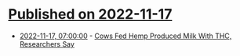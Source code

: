 # [Published on 2022-11-17](index.md)

* [2022-11-17, 07:00:00](https://science.slashdot.org/story/22/11/17/0028220/cows-fed-hemp-produced-milk-with-thc-researchers-say?utm_source=rss1.0mainlinkanon&utm_medium=feed) - [Cows Fed Hemp Produced Milk With THC, Researchers Say](https://science.slashdot.org/story/22/11/17/0028220/cows-fed-hemp-produced-milk-with-thc-researchers-say?utm_source=rss1.0mainlinkanon&utm_medium=feed)

